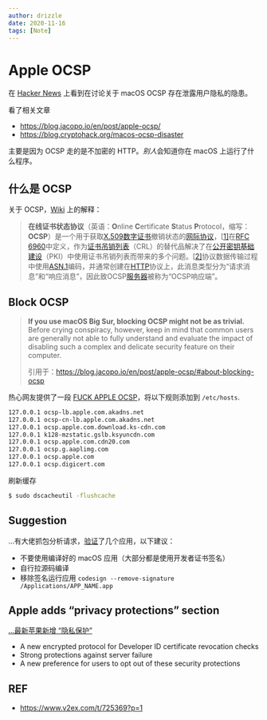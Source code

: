 ```yaml
---
author: drizzle
date: 2020-11-16
tags: [Note]
---
```


# Apple OCSP

在 [Hacker News](https://news.ycombinator.com/item?id=25095438) 上看到在讨论关于 macOS OCSP 存在泄露用户隐私的隐患。

看了相关文章

+ https://blog.jacopo.io/en/post/apple-ocsp/
+ https://blog.cryptohack.org/macos-ocsp-disaster

主要是因为 OCSP 走的是不加密的 HTTP。*别人*会知道你在 macOS 上运行了什么程序。

## 什么是 OCSP

关于 OCSP，[Wiki](https://zh.wikipedia.org/wiki/%E5%9C%A8%E7%BA%BF%E8%AF%81%E4%B9%A6%E7%8A%B6%E6%80%81%E5%8D%8F%E8%AE%AE) 上的解释：

> **在线证书状态协议**（英语：**O**nline **C**ertificate **S**tatus **P**rotocol，缩写：**OCSP**）是一个用于获取[X.509](https://zh.wikipedia.org/wiki/X.509)[数字证书](https://zh.wikipedia.org/wiki/数字证书)撤销状态的[网际协议](https://zh.wikipedia.org/wiki/网际协议)，[[1\]](https://zh.wikipedia.org/wiki/在线证书状态协议#cite_note-Digital-Ocean-Tutorial-OCSP-Stapling-1)在[RFC 6960](https://tools.ietf.org/html/rfc6960)中定义，作为[证书吊销列表](https://zh.wikipedia.org/wiki/证书吊销列表)（CRL）的替代品解决了在[公开密钥基础建设](https://zh.wikipedia.org/wiki/公開金鑰認證)（PKI）中使用证书吊销列表而带来的多个问题。[[2\]](https://zh.wikipedia.org/wiki/在线证书状态协议#cite_note-GlobalSign-OCSP-Stapling-2)协议数据传输过程中使用[ASN.1](https://zh.wikipedia.org/wiki/ASN.1)编码，并通常创建在[HTTP](https://zh.wikipedia.org/wiki/超文本传输协议)协议上，此消息类型分为“请求消息”和“响应消息”，因此致OCSP[服务器](https://zh.wikipedia.org/wiki/服务器)被称为“OCSP响应端”。

## Block OCSP

> **If you use macOS Big Sur, blocking OCSP might not be as trivial.** Before crying conspiracy, however, keep in mind that common users are generally not able to fully understand and evaluate the impact of disabling such a complex and delicate security feature on their computer.
>
> 引用于：https://blog.jacopo.io/en/post/apple-ocsp/#about-blocking-ocsp

热心网友提供了一段 [FUCK APPLE OCSP](https://gist.github.com/h0wardch3ng/c03e8528594aff6ccb3201f02e1ae2a8#file-fuck-apple-ocsp)，将以下规则添加到 `/etc/hosts`.

```bash 
127.0.0.1 ocsp-lb.apple.com.akadns.net
127.0.0.1 ocsp-cn-lb.apple.com.akadns.net
127.0.0.1 ocsp.apple.com.download.ks-cdn.com
127.0.0.1 k128-mzstatic.gslb.ksyuncdn.com
127.0.0.1 ocsp.apple.com.cdn20.com
127.0.0.1 ocsp.g.aaplimg.com
127.0.0.1 ocsp.apple.com
127.0.0.1 ocsp.digicert.com
```

刷新缓存

```bash
$ sudo dscacheutil -flushcache
```

## Suggestion

...有大佬抓包分析请求，[验证](https://gist.github.com/quake/b927122dad5bb7a78dac6fc527bcf888)了几个应用，以下建议：

+ 不要使用编译好的 macOS 应用（大部分都是使用开发者证书签名）
+ 自行拉源码编译
+ 移除签名运行应用 `codesign --remove-signature /Applications/APP_NAME.app`

## Apple adds “privacy protections” section

[...最新苹果新增 “隐私保护”](https://support.apple.com/en-us/HT202491)

- A new encrypted protocol for Developer ID certificate revocation checks
- Strong protections against server failure
- A new preference for users to opt out of these security protections

## REF

+ https://www.v2ex.com/t/725369?p=1